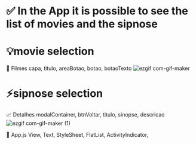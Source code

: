 # :white_check_mark: In the App it is possible to see the list of movies and the sipnose

# :bulb:movie selection
:memo: Filmes capa, titulo, areaBotao, botao, botaoTexto
![ezgif com-gif-maker](https://user-images.githubusercontent.com/86633666/143328768-a0d1f143-203f-4256-9cf2-c07976907837.gif ) 
 # :zap:sipnose selection
:chart_with_upwards_trend: Detalhes modalContainer, btnVoltar, titulo, sinopse, descricao
![ezgif com-gif-maker (1)](https://user-images.githubusercontent.com/86633666/143328888-02512cad-7580-474a-b2b3-825ae62a1f46.gif )



:construction_worker: App.js View,
    Text,
    StyleSheet,
    FlatList,
    ActivityIndicator,



